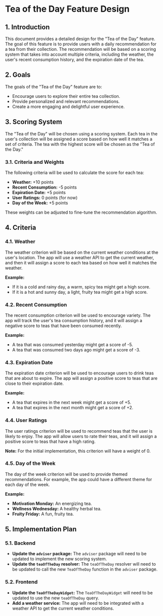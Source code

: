 # Tea of the Day Feature Design

## 1. Introduction

This document provides a detailed design for the "Tea of the Day" feature. The goal of this feature is to provide users with a daily recommendation for a tea from their collection. The recommendation will be based on a scoring system that takes into account multiple criteria, including the weather, the user's recent consumption history, and the expiration date of the tea.

## 2. Goals

The goals of the "Tea of the Day" feature are to:

*   Encourage users to explore their entire tea collection.
*   Provide personalized and relevant recommendations.
*   Create a more engaging and delightful user experience.

## 3. Scoring System

The "Tea of the Day" will be chosen using a scoring system. Each tea in the user's collection will be assigned a score based on how well it matches a set of criteria. The tea with the highest score will be chosen as the "Tea of the Day."

### 3.1. Criteria and Weights

The following criteria will be used to calculate the score for each tea:

*   **Weather:** +10 points
*   **Recent Consumption:** -5 points
*   **Expiration Date:** +5 points
*   **User Ratings:** 0 points (for now)
*   **Day of the Week:** +5 points

These weights can be adjusted to fine-tune the recommendation algorithm.

## 4. Criteria

### 4.1. Weather

The weather criterion will be based on the current weather conditions at the user's location. The app will use a weather API to get the current weather, and then it will assign a score to each tea based on how well it matches the weather.

**Example:**

*   If it is a cold and rainy day, a warm, spicy tea might get a high score.
*   If it is a hot and sunny day, a light, fruity tea might get a high score.

### 4.2. Recent Consumption

The recent consumption criterion will be used to encourage variety. The app will track the user's tea consumption history, and it will assign a negative score to teas that have been consumed recently.

**Example:**

*   A tea that was consumed yesterday might get a score of -5.
*   A tea that was consumed two days ago might get a score of -3.

### 4.3. Expiration Date

The expiration date criterion will be used to encourage users to drink teas that are about to expire. The app will assign a positive score to teas that are close to their expiration date.

**Example:**

*   A tea that expires in the next week might get a score of +5.
*   A tea that expires in the next month might get a score of +2.

### 4.4. User Ratings

The user ratings criterion will be used to recommend teas that the user is likely to enjoy. The app will allow users to rate their teas, and it will assign a positive score to teas that have a high rating.

**Note:** For the initial implementation, this criterion will have a weight of 0.

### 4.5. Day of the Week

The day of the week criterion will be used to provide themed recommendations. For example, the app could have a different theme for each day of the week.

**Example:**

*   **Motivation Monday:** An energizing tea.
*   **Wellness Wednesday:** A healthy herbal tea.
*   **Fruity Friday:** A fun, fruity tea.

## 5. Implementation Plan

### 5.1. Backend

*   **Update the `adviser` package:** The `adviser` package will need to be updated to implement the new scoring system.
*   **Update the `teaOfTheDay` resolver:** The `teaOfTheDay` resolver will need to be updated to call the new `TeaOfTheDay` function in the `adviser` package.

### 5.2. Frontend

*   **Update the `TeaOfTheDayWidget`:** The `TeaOfTheDayWidget` will need to be updated to use the new `teaOfTheDay` query.
*   **Add a weather service:** The app will need to be integrated with a weather API to get the current weather conditions.
